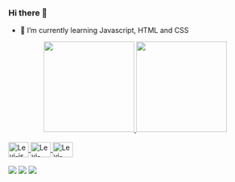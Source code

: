 ### Hi there 👋


- 🌱 I’m currently learning Javascript, HTML and CSS

<div align="center">
  <a href="https://github.com/Icelevi">
  <img height="180em" src="https://github-readme-stats.vercel.app/api?username=Icelevi&show_icons=true&theme=dark&include_all_commits=true&count_private=true"/>
  <img height="180em" src="https://github-readme-stats.vercel.app/api/top-langs/?username=Icelevi&layout=compact&langs_count=7&theme=dark"/>
</div>
  <br>
<div>
  <img align="center" alt="Levi-js" height="30" width="40" src="https://cdn.jsdelivr.net/gh/devicons/devicon/icons/javascript/javascript-original.svg" />
  <img align="center" alt="Levi-css" height="30" width="40" src="https://cdn.jsdelivr.net/gh/devicons/devicon/icons/css3/css3-original.svg" />
  <img align="center" alt="Levi-css" height="30" width="40" src="https://cdn.jsdelivr.net/gh/devicons/devicon/icons/html5/html5-original.svg" />
  </div>
  <br>
  <div> 
  <a href="https://www.instagram.com/__levilopes__/" target="_blank"><img src="https://img.shields.io/badge/-Instagram-%23E4405F?style=for-the-badge&logo=instagram&logoColor=white" target="_blank"></a>
  <a href = "mailto:contatolevilopes@gmail.com"><img src="https://img.shields.io/badge/-Gmail-%23333?style=for-the-badge&logo=gmail&logoColor=white" target="_blank"></a>
  <a href="https://www.linkedin.com/in/levi-lopes-684643222/" target="_blank"><img src="https://img.shields.io/badge/-LinkedIn-%230077B5?style=for-the-badge&logo=linkedin&logoColor=white" target="_blank"></a> 
</div>
